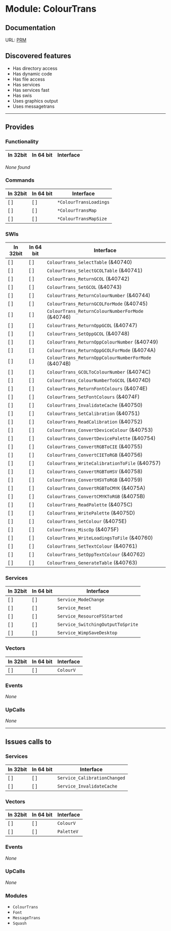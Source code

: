 # Module: ColourTrans


## Documentation

URL: [PRM](http://www.riscos.com/support/developers/prm/colourtrans.html)

## Discovered features


* Has directory access
* Has dynamic code
* Has file access
* Has services
* Has services fast
* Has swis
* Uses graphics output
* Uses messagetrans

---

## Provides

### Functionality

| In 32bit | In 64 bit | Interface |
|----------|-----------|-----------|

*None found*

### Commands


| In 32bit | In 64 bit | Interface |
|----------|-----------|-----------|
| [ ]      | [ ]       | `*ColourTransLoadings` |
| [ ]      | [ ]       | `*ColourTransMap` |
| [ ]      | [ ]       | `*ColourTransMapSize` |


### SWIs


| In 32bit | In 64 bit | Interface |
|----------|-----------|-----------|
| [ ]      | [ ]       | `ColourTrans_SelectTable` (&40740) |
| [ ]      | [ ]       | `ColourTrans_SelectGCOLTable` (&40741) |
| [ ]      | [ ]       | `ColourTrans_ReturnGCOL` (&40742) |
| [ ]      | [ ]       | `ColourTrans_SetGCOL` (&40743) |
| [ ]      | [ ]       | `ColourTrans_ReturnColourNumber` (&40744) |
| [ ]      | [ ]       | `ColourTrans_ReturnGCOLForMode` (&40745) |
| [ ]      | [ ]       | `ColourTrans_ReturnColourNumberForMode` (&40746) |
| [ ]      | [ ]       | `ColourTrans_ReturnOppGCOL` (&40747) |
| [ ]      | [ ]       | `ColourTrans_SetOppGCOL` (&40748) |
| [ ]      | [ ]       | `ColourTrans_ReturnOppColourNumber` (&40749) |
| [ ]      | [ ]       | `ColourTrans_ReturnOppGCOLForMode` (&4074A) |
| [ ]      | [ ]       | `ColourTrans_ReturnOppColourNumberForMode` (&4074B) |
| [ ]      | [ ]       | `ColourTrans_GCOLToColourNumber` (&4074C) |
| [ ]      | [ ]       | `ColourTrans_ColourNumberToGCOL` (&4074D) |
| [ ]      | [ ]       | `ColourTrans_ReturnFontColours` (&4074E) |
| [ ]      | [ ]       | `ColourTrans_SetFontColours` (&4074F) |
| [ ]      | [ ]       | `ColourTrans_InvalidateCache` (&40750) |
| [ ]      | [ ]       | `ColourTrans_SetCalibration` (&40751) |
| [ ]      | [ ]       | `ColourTrans_ReadCalibration` (&40752) |
| [ ]      | [ ]       | `ColourTrans_ConvertDeviceColour` (&40753) |
| [ ]      | [ ]       | `ColourTrans_ConvertDevicePalette` (&40754) |
| [ ]      | [ ]       | `ColourTrans_ConvertRGBToCIE` (&40755) |
| [ ]      | [ ]       | `ColourTrans_ConvertCIEToRGB` (&40756) |
| [ ]      | [ ]       | `ColourTrans_WriteCalibrationToFile` (&40757) |
| [ ]      | [ ]       | `ColourTrans_ConvertRGBToHSV` (&40758) |
| [ ]      | [ ]       | `ColourTrans_ConvertHSVToRGB` (&40759) |
| [ ]      | [ ]       | `ColourTrans_ConvertRGBToCMYK` (&4075A) |
| [ ]      | [ ]       | `ColourTrans_ConvertCMYKToRGB` (&4075B) |
| [ ]      | [ ]       | `ColourTrans_ReadPalette` (&4075C) |
| [ ]      | [ ]       | `ColourTrans_WritePalette` (&4075D) |
| [ ]      | [ ]       | `ColourTrans_SetColour` (&4075E) |
| [ ]      | [ ]       | `ColourTrans_MiscOp` (&4075F) |
| [ ]      | [ ]       | `ColourTrans_WriteLoadingsToFile` (&40760) |
| [ ]      | [ ]       | `ColourTrans_SetTextColour` (&40761) |
| [ ]      | [ ]       | `ColourTrans_SetOppTextColour` (&40762) |
| [ ]      | [ ]       | `ColourTrans_GenerateTable` (&40763) |


### Services


| In 32bit | In 64 bit | Interface |
|----------|-----------|-----------|
| [ ]      | [ ]       | `Service_ModeChange` |
| [ ]      | [ ]       | `Service_Reset` |
| [ ]      | [ ]       | `Service_ResourceFSStarted` |
| [ ]      | [ ]       | `Service_SwitchingOutputToSprite` |
| [ ]      | [ ]       | `Service_WimpSaveDesktop` |


### Vectors


| In 32bit | In 64 bit | Interface |
|----------|-----------|-----------|
| [ ]      | [ ]       | `ColourV` |


### Events


*None*


### UpCalls


*None*


---

## Issues calls to

### Services


| In 32bit | In 64 bit | Interface |
|----------|-----------|-----------|
| [ ]      | [ ]       | `Service_CalibrationChanged` |
| [ ]      | [ ]       | `Service_InvalidateCache` |


### Vectors


| In 32bit | In 64 bit | Interface |
|----------|-----------|-----------|
| [ ]      | [ ]       | `ColourV` |
| [ ]      | [ ]       | `PaletteV` |


### Events


*None*


### UpCalls


*None*


### Modules


* `ColourTrans`
* `Font`
* `MessageTrans`
* `Squash`


